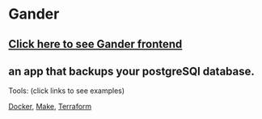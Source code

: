 # Gander

## [Click here to see Gander frontend](https://www.github.com/somersbmatthews/gander-react)

## an app that backups your postgreSQl database.

Tools: (click links to see examples)

[Docker](https://www.github.com/somersbmatthews/gander-backend/Dockerfile), [Make](https://www.github.com/somersbmatthews/accounts/Makefile), [Terraform](https://www.github.com/somersbmatthews/terraform.yml)